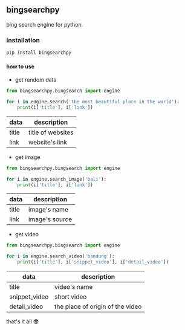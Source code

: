 ## bingsearchpy
bing search engine for python.

### installation

```python 
pip install bingsearchpy
```
#### how to use

- get random data
```python
from bingsearchpy.bingsearch import engine

for i in engine.search('the most beautiful place in the world'):
    print(i['title'], i['link'])
```
| data | description |
|------|-------------|
| title | title of websites |
| link | website's link |

- get image

```python
from bingsearchpy.bingsearch import engine

for i in engine.search_image('bali'):
    print(i['title'], i['link'])
```
| data | description |
|------|-------------|
| title | image's name |
| link | image's source |

- get video
```python
from bingsearchpy.bingsearch import engine

for i in engine.search_video('bandung'):
    print(i['title'], i['snippet_video'], i['detail_video'])
```
| data | description |
|------|-------------|
| title | video's name |
| snippet_video | short video |
| detail_video | the place of origin of the video |


that's it all 😎
